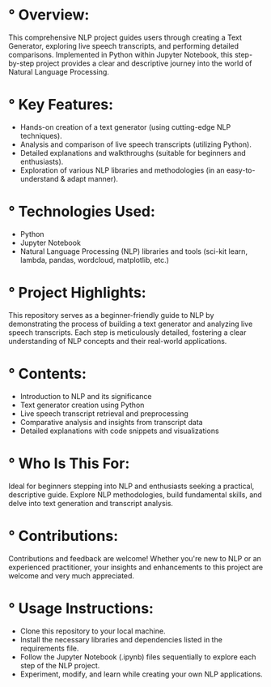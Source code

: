# ° Overview:

This comprehensive NLP project guides users through creating a Text Generator, exploring live speech transcripts, and performing detailed comparisons. Implemented in Python within Jupyter Notebook, this step-by-step project provides a clear and descriptive journey into the world of Natural Language Processing.


# ° Key Features:

- Hands-on creation of a text generator (using cutting-edge NLP techniques).
- Analysis and comparison of live speech transcripts (utilizing Python).
- Detailed explanations and walkthroughs (suitable for beginners and enthusiasts).
- Exploration of various NLP libraries and methodologies (in an easy-to-understand & adapt manner).


# ° Technologies Used:

- Python
- Jupyter Notebook
- Natural Language Processing (NLP) libraries and tools (sci-kit learn, lambda, pandas, wordcloud, matplotlib, etc.)


# ° Project Highlights:

This repository serves as a beginner-friendly guide to NLP by demonstrating the process of building a text generator and analyzing live speech transcripts. Each step is meticulously detailed, fostering a clear understanding of NLP concepts and their real-world applications.


# ° Contents:

- Introduction to NLP and its significance
- Text generator creation using Python
- Live speech transcript retrieval and preprocessing
- Comparative analysis and insights from transcript data
- Detailed explanations with code snippets and visualizations


# ° Who Is This For:

Ideal for beginners stepping into NLP and enthusiasts seeking a practical, descriptive guide. Explore NLP methodologies, build fundamental skills, and delve into text generation and transcript analysis.


# ° Contributions:

Contributions and feedback are welcome! Whether you're new to NLP or an experienced practitioner, your insights and enhancements to this project are welcome and very much appreciated.


# ° Usage Instructions:

- Clone this repository to your local machine.
- Install the necessary libraries and dependencies listed in the requirements file.
- Follow the Jupyter Notebook (.ipynb) files sequentially to explore each step of the NLP project.
- Experiment, modify, and learn while creating your own NLP applications.
